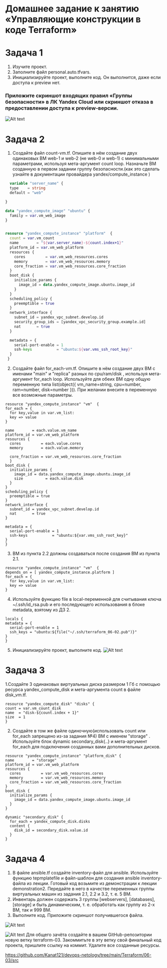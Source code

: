 # Домашнее задание к занятию «Управляющие конструкции в коде Terraform»

# Задача 1

1. Изучите проект.
2. Заполните файл personal.auto.tfvars.
3. Инициализируйте проект, выполните код. Он выполнится, даже если доступа к preview нет.

### Приложите скриншот входящих правил «Группы безопасности» в ЛК Yandex Cloud или скриншот отказа в предоставлении доступа к preview-версии.

![Alt text](image.png)

# Задача 2

1. Создайте файл count-vm.tf. Опишите в нём создание двух одинаковых ВМ web-1 и web-2 (не web-0 и web-1) с минимальными параметрами, используя мета-аргумент count loop. Назначьте ВМ созданную в первом задании группу безопасности.(как это сделать узнайте в документации провайдера yandex/compute_instance )

```tf
  variable "server_name" {
  type    = string
  default = "web"

}

data "yandex_compute_image" "ubuntu" {
  family = var.vm_web_image
}


resource "yandex_compute_instance" "platform"  {
  count = var.vm_count
  name        = "${var.server_name}-${count.index+1}"
  platform_id = var.vm_web_platform
  resources {
    cores         = var.vm_web_resources.cores
    memory        = var.vm_web_resources.memory
    core_fraction = var.vm_web_resources.core_fraction
  }
  boot_disk {
    initialize_params {
      image_id = data.yandex_compute_image.ubuntu.image_id
    }
  }
  scheduling_policy {
    preemptible = true
  }
  network_interface {
    subnet_id = yandex_vpc_subnet.develop.id
    security_group_ids = [yandex_vpc_security_group.example.id]
    nat       = true
  }

  metadata = {
    serial-port-enable = 1
    ssh-keys           = "ubuntu:${var.vms_ssh_root_key}"
  }
 }
```

2. Создайте файл for_each-vm.tf. Опишите в нём создание двух ВМ с именами "main" и "replica" разных по cpu/ram/disk , используя мета-аргумент for_each loop. Используйте для обеих ВМ одну общую переменную типа list(object({ vm_name=string, cpu=number, ram=number, disk=number })). При желании внесите в переменную все возможные параметры.

```
resource "yandex_compute_instance" "vm"  {
for_each = {
  for key,value in var.vm_list:
  key => value
}

name        = each.value.vm_name
platform_id = var.vm_web_platform
resources {
  cores         = each.value.cores
  memory        = each.value.memory

  core_fraction = var.vm_web_resources.core_fraction
  }
boot_disk {
  initialize_params {
    image_id = data.yandex_compute_image.ubuntu.image_id
    size          = each.value.disk
  }
}
scheduling_policy {
  preemptible = true
}
network_interface {
  subnet_id = yandex_vpc_subnet.develop.id
  nat       = true
}

metadata = {
  serial-port-enable = 1
  ssh-keys           = "ubuntu:${var.vms_ssh_root_key}"
}
}
```

3. ВМ из пункта 2.2 должны создаваться после создания ВМ из пункта 2.1.

```
resource "yandex_compute_instance" "vm"  {
depends_on = [ yandex_compute_instance.platform ]
for_each = {
  for key,value in var.vm_list:
  key => value
}
```

4. Используйте функцию file в local-переменной для считывания ключа ~/.ssh/id_rsa.pub и его последующего использования в блоке metadata, взятому из ДЗ 2.

```
locals {
metadata = {
  serial-port-enable = 1
  ssh_keys = "ubuntu:${file("~/.ssh/terraform_06-02.pub")}"
}
}
```

5. Инициализируйте проект, выполните код.
   ![Alt text](image-1.png)

# Задача 3

1.Создайте 3 одинаковых виртуальных диска размером 1 Гб с помощью ресурса yandex_compute_disk и мета-аргумента count в файле disk_vm.tf.

```
resource "yandex_compute_disk" "disks" {
count = var.vm_count_disk
name  = "disk-${count.index + 1}"
size  = 1
}
```

2. Создайте в том же файле одиночную(использовать count или for_each запрещено из-за задания №4) ВМ c именем "storage" . Используйте блок dynamic secondary_disk{..} и мета-аргумент for_each для подключения созданных вами дополнительных дисков.

```
resource "yandex_compute_instance" "platform_disk" {
name        = "storage"
platform_id = var.vm_web_platform
resources {
  cores         = var.vm_web_resources.cores
  memory        = var.vm_web_resources.memory
  core_fraction = var.vm_web_resources.core_fraction
}
boot_disk {
  initialize_params {
    image_id = data.yandex_compute_image.ubuntu.image_id
  }
}

dynamic "secondary_disk" {
  for_each = yandex_compute_disk.disks
  content {
    disk_id = secondary_disk.value.id
  }
}

```

# Задача 4

1. В файле ansible.tf создайте inventory-файл для ansible. Используйте функцию tepmplatefile и файл-шаблон для создания ansible inventory-файла из лекции. Готовый код возьмите из демонстрации к лекции demonstration2. Передайте в него в качестве переменных группы виртуальных машин из задания 2.1, 2.2 и 3.2, т. е. 5 ВМ.
2. Инвентарь должен содержать 3 группы [webservers], [databases], [storage] и быть динамическим, т. е. обработать как группу из 2-х ВМ, так и 999 ВМ.
3. Выполните код. Приложите скриншот получившегося файла.

![Alt text](image-2.png)

![Alt text](image-4.png)
Для общего зачёта создайте в вашем GitHub-репозитории новую ветку terraform-03. Закоммитьте в эту ветку свой финальный код проекта, пришлите ссылку на коммит.
Удалите все созданные ресурсы.

https://github.com/Kanat121/devops-netology/tree/main/Terraform/06-03/src
